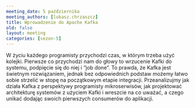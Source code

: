 ```yaml
---
meeting_date: 5 października
meeting_authors: [lukasz.chrzaszcz]
title: Wprowadzenie do Apache Kafka
old: false
layout: meeting
categories: [sezon-5]
---
```


W życiu każdego programisty przychodzi czas, w którym trzeba użyć kolejki. Pierwsze co przychodzi nam do głowy to wrzucenie Kafki do systemu, podpięcie się do niej i “job done”. To prawda, że Kafka jest świetnym rozwiązaniem, jednak bez odpowiednich podstaw możemy łatwo sobie strzelić w stopę na początkowym etapie integracji. Przeanalizujmy jak działa Kafka z perspektywy programisty mikroserwisów, jak projektować architekturę systemów z użyciem Kafki i wreszcie na co uważać, a czego unikać dodając swoich pierwszych consumerów do aplikacji.
